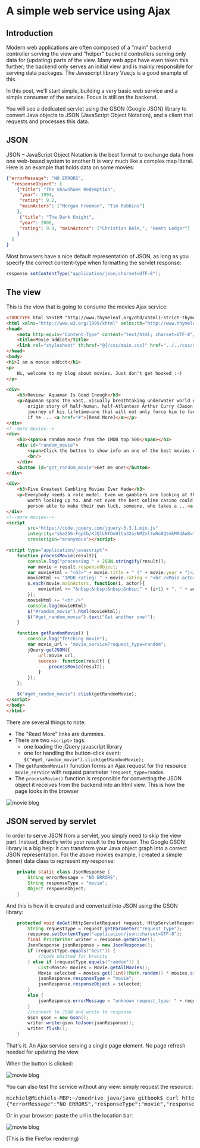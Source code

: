 # A simple web service using Ajax

## Introduction

Modern web applications are often composed of a "main" backend controller serving the view and "helper" 
backend controllers serving only data for (updating) parts of the view. 
Many web apps have even taken this further; the backend only serves an initial view and is mainly responsible for serving data packages. The Javascript library Vue.js is a good example of this.

In this post, we'll start simple, building a very basic web service and a simple consumer of the service. Focus is still on the backend.

You will see a dedicated servlet using the GSON (Google JSON) library to convert Java objects to JSON (JavaScript Object Notation), and a client that requests and processes this data.

## JSON

JSON – JavaScript Object Notation is the best format to exchange data from one web-based system to another
It is very much like a complex map literal. Here is an example that holds data on some movies:

```json
{"errorMessage": "NO ERRORS",
  "responseObject": [
    {"title": "The Shawshank Redemption", 
     "year": 1994,
     "rating": 9.2,
     "mainActors": ["Morgan Freeman", "Tim Robbins"]
    },
     {"title": "The Dark Knight",
     "year": 2008,
     "rating": 9.0, "mainActors": ["Christian Bale,", "Heath Ledger"]
    }
  ]
}
```

Most browsers have a nice default representation of JSON, as long as you specify the correct content-type when formatting the servlet response:

```java
response.setContentType("application/json;charset=UTF-8");
```

## The view

This is the view that is going to consume the movies Ajax service:

```html
<!DOCTYPE html SYSTEM "http://www.thymeleaf.org/dtd/xhtml1-strict-thymeleaf-4.dtd">
<html xmlns="http://www.w3.org/1999/xhtml" xmlns:th="http://www.thymeleaf.org">
<head>
    <meta http-equiv="Content-Type" content="text/html; charset=UTF-8"/>
    <title>Movie addict</title>
    <link rel="stylesheet" th:href="@{/css/main.css}" href="../../css/main.css">
</head>
<body>
<h1>I am a movie addict</h1>
<p>
    Hi, welcome to my blog about movies. Just don't get hooked :-)
</p>

<div>
    <h3>Review: Aquaman Is Good Enough</h3>
    <p>Aquaman spans the vast, visually breathtaking underwater world of the seven seas and reveals the
        origin story of half-human, half-Atlantean Arthur Curry (Jason Momoa), which takes him on the
        journey of his lifetime—one that will not only force him to face who he really is, but to discover
        if he ... <a href="#">[Read More]</a></p>
</div>
<!--more movies-->
<div>
    <h3><span>A random movie from the IMDB top 500</span></h3>
    <div id="random_movie">
        <span>Click the button to show info on one of the best movies ever made!</span>
        <br/>
    </div>
    <button id="get_random_movie">Get me one!</button>
</div>

<div>
    <h3>Five Greatest Gambling Movies Ever Made</h3>
    <p>Everybody needs a role model. Even we gamblers are looking at the silver screen trying to find a hero
        worth looking up to. And not even the best online casino could help it. We want to see a decisive
        person able to make their own luck, someone, who takes a ...<a href="#">[Read More]</a></p>
</div>
<!--more movies-->
<script
        src="https://code.jquery.com/jquery-3.3.1.min.js"
        integrity="sha256-FgpCb/KJQlLNfOu91ta32o/NMZxltwRo8QtmkMRdAu8="
        crossorigin="anonymous"></script>

<script type="application/javascript">
    function processMovie(result){
        console.log("processing " + JSON.stringify(result));
        var movie = result.responseObject;
        var movieHtml = "<h3>" + movie.title + " (" + movie.year + ")</h3>";
        movieHtml += "IMDB rating: " + movie.rating + "<br />Main actors <br />";
        $.each(movie.mainActors, function(i, actor){
            movieHtml += "&nbsp;&nbsp;&nbsp;&nbsp;" + (i+1) + ". " + actor + "<br />";
        });
        movieHtml += "<br />"
        console.log(movieHtml)
        $("#random_movie").html(movieHtml);
        $("#get_random_movie").text("Get another one!");
    }

    function getRandomMovie() {
        console.log("fetching movie");
        var movie_url = "movie_service?request_type=random";
        jQuery.getJSON({
            url:movie_url,
            success: function(result) {
                processMovie(result);
            }
        });
    };

    $("#get_random_movie").click(getRandomMovie);
</script>
</body>
</html>
```

There are several things to note:
- The "Read More" links are dummies.
- There are two `<script>` tags:
    - one loading the jQuery javascript library
    - one for handling the button-click event: `$("#get_random_movie").click(getRandomMovie);`
- The `getRandomMovie()` function forms an Ajax request for the resource `movie_service` with request parameter `?request_type=random`.
- The `processMovie()` function is responsible for converting the JSON object it receives from the backend into an html view.
This is how the page looks in the browser

![movie blog](figures/movie_blog_view_1.png)

## JSON served by servlet

In order to serve JSON from a servlet, you simply need to skip the view part. Instead, directly write your result to the browser.
The Google GSON library is a big help: it can transform your Java object graph into a correct JSON representation. For the above movies example, I created a simple (inner) data class to represent my response:

```java
    private static class JsonResponse {
        String errorMessage = "NO ERRORS";
        String responseType = "movie";
        Object responseObject;
    }
```

And this is how it is created and converted into JSON using the GSON library:

```java
    protected void doGet(HttpServletRequest request, HttpServletResponse response) throws ServletException, IOException {
        String requestType = request.getParameter("request_type");
        response.setContentType("application/json;charset=UTF-8");
        final PrintWriter writer = response.getWriter();
        JsonResponse jsonResponse = new JsonResponse();
        if (requestType.equals("best")) {
            //code omitted for brevity
        } else if (requestType.equals("random")) {
            List<Movie> movies = Movie.getAllMovies();
            Movie selected = movies.get((int)(Math.random() * movies.size()));
            jsonResponse.responseType = "movie";
            jsonResponse.responseObject = selected;
        }
        else {
            jsonResponse.errorMessage = "unknown request_type: " + requestType;
        }
        //convert to JSON and write to response
        Gson gson = new Gson();
        writer.write(gson.toJson(jsonResponse));
        writer.flush();
    }
```

That's it. An Ajax service serving a single page element. No page refresh needed for updating the view.

When the button is clicked:

![movie blog](figures/movie_blog_view_2.png)

You can also test the service without any view: simply request the resource:

<pre class=console_out>
michiel@Michiels-MBP:~/onedrive_java/java_gitbook$ curl http://localhost:8080/movie_service?request_type=random
{"errorMessage":"NO ERRORS","responseType":"movie","responseObject":{"title":"Forrest Gump","year":1994,"rating":8.7,"mainActors":["Tom Hanks","Robin Wright","Gary Sinise"]}}
</pre>

Or in your browser: paste the url in the location bar:

![movie blog](figures/movie_blog_view_3.png)

(This is the Firefox rendering)